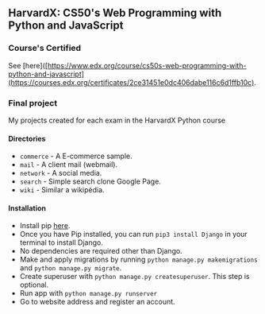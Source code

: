 ## HarvardX: CS50's Web Programming with Python and JavaScript

### Course's Certified

See [here]([https://www.edx.org/course/cs50s-web-programming-with-python-and-javascript](https://courses.edx.org/certificates/2ce31451e0dc406dabe116c6d1ffb10c).

### Final project

My projects created for each exam in the HarvardX Python course

#### Directories

  - `commerce` - A E-commerce sample.
  - `mail` - A client mail (webmail).
  - `network` - A social media.	
  - `search` - Simple search clone Google Page.
  - `wiki` - Similar a wikipédia. 
  
#### Installation

  - Install pip [here](https://pip.pypa.io/en/stable/installation/).
  - Once you have Pip installed, you can run `pip3 install Django` in your terminal to install Django.
  - No dependencies are required other than Django.
  - Make and apply migrations by running `python manage.py makemigrations` and `python manage.py migrate`.
  - Create superuser with `python manage.py createsuperuser`. This step is optional.
  - Run app with `python manage.py runserver`
  - Go to website address and register an account.
